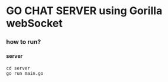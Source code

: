 # GO CHAT SERVER using Gorilla webSocket
### how to run?
#### server
~~~
cd server
go run main.go
~~~

